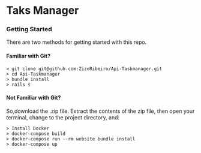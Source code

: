 # Taks Manager 

### Getting Started 
There are two methods for getting started with this repo.

#### Familiar with Git? 

``` 
> git clone git@github.com:ZizoRibeiro/Api-Taskmanager.git 
> cd Api-Taskmanager 
> bundle install 
> rails s 
``` 

#### Not Familiar with Git? 
So,download the .zip file.  Extract the contents of the zip file, then open your terminal, change to the project directory, and: 
 
``` 
> Install Docker  
> docker-compose build 
> docker-compose run --rm website bundle install 
> docker-compose up 

```
